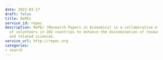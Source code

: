 ```yaml
---
date: 2022-03-17
draft: false
title: RePEc
service_id: repec
description: RePEc (Research Papers in Economics) is a collaborative effort of hundreds
  of volunteers in 102 countries to enhance the dissemination of research in Economics
  and related sciences.
service_url: http://repec.org
categories:
- search
---
```



